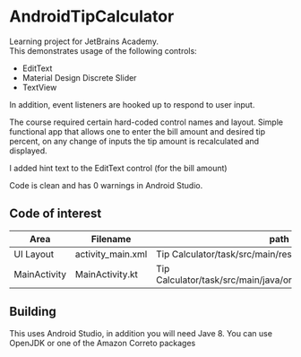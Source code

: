 # AndroidTipCalculator
Learning project for JetBrains Academy.  
This demonstrates usage of the following controls:
* EditText
* Material Design Discrete Slider
* TextView

In addition, event listeners are hooked up to respond to user input.

The course required certain hard-coded control names and layout.
Simple functional app that allows one to enter the bill amount and desired tip percent, on any change of inputs the tip amount is recalculated and displayed.

I added hint text to the EditText control (for the bill amount)

Code is clean and has 0 warnings in Android Studio.

## Code of interest
| Area         | Filename            | path
| ------------ | ------------------- | ----------------------------------------
| UI Layout    | activity_main.xml   | Tip Calculator/task/src/main/res/layout/
| MainActivity | MainActivity.kt     | Tip Calculator/task/src/main/java/org/hyperskill/calculator/tip/

## Building
This uses Android Studio, in addition you will need Jave 8.  You can use OpenJDK or one of the Amazon Correto packages


